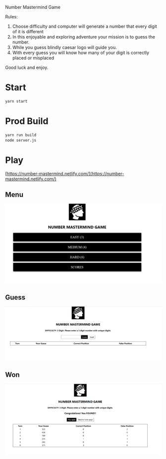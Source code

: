 Number Mastermind Game

Rules:
1. Choose difficulty and computer will generate a number that every digit of it is different
2. In this enjoyable and exploring adventure your mission is to guess the number.
3. While you guess blindly caesar logo will guide you.
4. With every guess you will know how many of your digit is correctly placed or misplaced

Good luck and enjoy.

# Start 
```bash
yarn start
```

# Prod Build
```bash
yarn run build
node server.js
```

# Play
[https://number-mastermind.netlify.com/](https://number-mastermind.netlify.com/)

## Menu
![menu](./img/menu.png)

## Guess 

![guess](./img/guess.png)

## Won

![won](./img/found.png)
